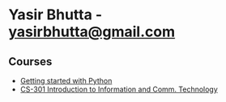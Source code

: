 # Yasir Bhutta - yasirbhutta@gmail.com

## Courses

- [Getting started with Python](python/index.md)
- [CS-301 Introduction to Information and Comm. Technology](#courses)
  